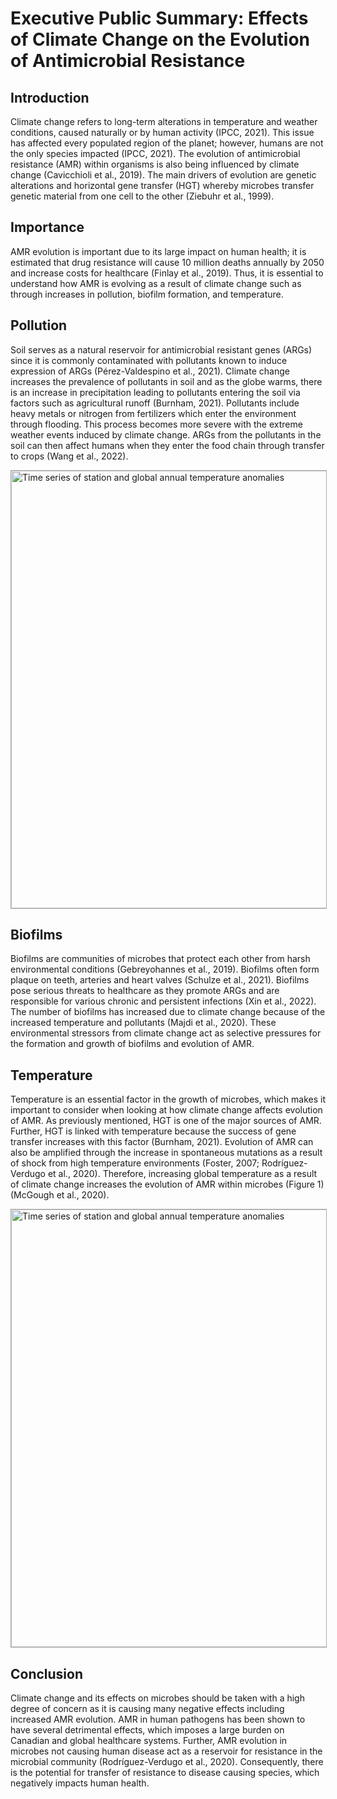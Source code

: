 # Executive Public Summary: Effects of Climate Change on the Evolution of Antimicrobial Resistance

## Introduction
Climate change refers to long-term alterations in temperature and weather conditions, caused naturally or by human activity (IPCC, 2021). This issue has affected every populated region of the planet; however, humans are not the only species impacted (IPCC, 2021). The evolution of antimicrobial resistance (AMR) within organisms is also being influenced by climate change (Cavicchioli et al., 2019). The main drivers of evolution are genetic alterations and horizontal gene transfer (HGT) whereby microbes transfer genetic material from one cell to the other (Ziebuhr et al., 1999). 

## Importance
AMR evolution is important due to its large impact on human health; it is estimated that drug resistance will cause 10 million deaths annually by 2050 and increase costs for healthcare (Finlay et al., 2019). Thus, it is essential to understand how AMR is evolving as a result of climate change such as through increases in pollution, biofilm formation, and temperature.  

## Pollution
Soil serves as a natural reservoir for antimicrobial resistant genes (ARGs) since it is commonly contaminated with pollutants known to induce expression of ARGs (Pérez-Valdespino et al., 2021). Climate change increases the prevalence of pollutants in soil and as the globe warms, there is an increase in precipitation leading to pollutants entering the soil via factors such as agricultural runoff (Burnham, 2021). Pollutants include heavy metals or nitrogen from fertilizers which enter the environment through flooding. This process becomes more severe with the extreme weather events induced by climate change. ARGs from the pollutants in the soil can then affect humans when they enter the food chain through transfer to crops (Wang et al., 2022).  

<img src="station-timeseries.png" alt="Time series of station and global annual temperature anomalies" width="700" style="border: 1px solid darkgrey">

## Biofilms
Biofilms are communities of microbes that protect each other from harsh environmental conditions (Gebreyohannes et al., 2019). Biofilms often form plaque on teeth, arteries and heart valves (Schulze et al., 2021). Biofilms pose serious threats to healthcare as they promote ARGs and are responsible for various chronic and persistent infections (Xin et al., 2022). The number of biofilms has increased due to climate change because of the increased temperature and pollutants (Majdi et al., 2020). These environmental stressors from climate change act as selective pressures for the formation and growth of biofilms and evolution of AMR. 

## Temperature
Temperature is an essential factor in the growth of microbes, which makes it important to consider when looking at how climate change affects evolution of AMR. As previously mentioned, HGT is one of the major sources of AMR. Further, HGT is linked with temperature because the success of gene transfer increases with this factor (Burnham, 2021). Evolution of AMR can also be amplified through the increase in spontaneous mutations as a result of shock from high temperature environments (Foster, 2007; Rodríguez-Verdugo et al., 2020). Therefore, increasing global temperature as a result of climate change increases the evolution of AMR within microbes (Figure 1) (McGough et al., 2020). 

<img src="station-timeseries.png" alt="Time series of station and global annual temperature anomalies" width="700" style="border: 1px solid darkgrey">

## Conclusion
Climate change and its effects on microbes should be taken with a high degree of concern as it is causing many negative effects including increased AMR evolution. AMR in human pathogens has been shown to have several detrimental effects, which imposes a large burden on Canadian and global healthcare systems. Further, AMR evolution in microbes not causing human disease act as a reservoir for resistance in the microbial community (Rodríguez-Verdugo et al., 2020). Consequently, there is the potential for transfer of resistance to disease causing species, which negatively impacts human health. 
